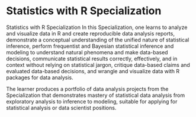 # Statistics with R Specialization
 Statistics with R Specialization
In this Specialization, one learns to analyze and visualize data in R and create reproducible data analysis reports, demonstrate a conceptual understanding of the unified nature of statistical inference, perform frequentist and Bayesian statistical inference and modeling to understand natural phenomena and make data-based decisions, communicate statistical results correctly, effectively, and in context without relying on statistical jargon, critique data-based claims and evaluated data-based decisions, and wrangle and visualize data with R packages for data analysis.

The learner produces a portfolio of data analysis projects from the Specialization that demonstrates mastery of statistical data analysis from exploratory analysis to inference to modeling, suitable for applying for statistical analysis or data scientist positions.
